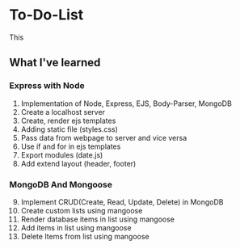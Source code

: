 # To-Do-List
This 


## What I've learned

  ### Express with Node
  1. Implementation of Node, Express, EJS, Body-Parser, MongoDB
  2. Create a localhost server
  3. Create, render ejs templates
  4. Adding static file (styles.css)
  5. Pass data from webpage to server and vice versa
  6. Use if and for in ejs templates
  7. Export modules (date.js)
  8. Add extend layout (header, footer)
  
  ### MongoDB And Mongoose
  9. Implement CRUD(Create, Read, Update, Delete) in MongoDB
  13. Create custom lists using mangoose
  10. Render database items in list using mangoose
  11. Add items in list using mangoose
  12. Delete Items from list using mangoose
  
